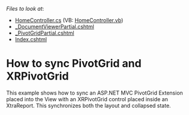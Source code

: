 <!-- default file list -->
*Files to look at*:

* [HomeController.cs](./CS/DXWebApplication3/Controllers/HomeController.cs) (VB: [HomeController.vb](./VB/DXWebApplication3/Controllers/HomeController.vb))
* [_DocumentViewerPartial.cshtml](./CS/DXWebApplication3/Views/Home/_DocumentViewerPartial.cshtml)
* [_PivotGridPartial.cshtml](./CS/DXWebApplication3/Views/Home/_PivotGridPartial.cshtml)
* [Index.cshtml](./CS/DXWebApplication3/Views/Home/Index.cshtml)
<!-- default file list end -->
# How to sync PivotGrid and XRPivotGrid


This example shows how to sync an ASP.NET MVC PivotGrid Extension placed into the View with an XRPivotGrid control placed inside an XtraReport. This synchronizes both the layout and collapsed state.

<br/>


